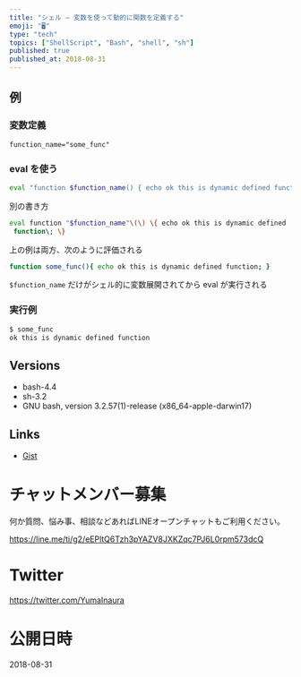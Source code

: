```yaml
---
title: "シェル — 変数を使って動的に関数を定義する"
emoji: "🖥"
type: "tech"
topics: ["ShellScript", "Bash", "shell", "sh"]
published: true
published_at: 2018-08-31
---
```


## 例

### 変数定義

```
function_name="some_func"
```

### eval を使う

```sh
eval "function $function_name() { echo ok this is dynamic defined function; }"
```

別の書き方

```sh
eval function "$function_name"\(\) \{ echo ok this is dynamic defined 
 function\; \}
```

上の例は両方、次のように評価される

```sh
function some_func(){ echo ok this is dynamic defined function; }
```

`$function_name` だけがシェル的に変数展開されてから eval が実行される

### 実行例

```sh
$ some_func
ok this is dynamic defined function
```

## Versions

- bash-4.4
- sh-3.2
- GNU bash, version 3.2.57(1)-release (x86_64-apple-darwin17)


## Links


- [Gist](https://gist.github.com/YumaInaura/dc13022e82401e6381b6ff6430a94b0f)








<!-- Update From Qiita API -->

# チャットメンバー募集


何か質問、悩み事、相談などあればLINEオープンチャットもご利用ください。

https://line.me/ti/g2/eEPltQ6Tzh3pYAZV8JXKZqc7PJ6L0rpm573dcQ





# Twitter


https://twitter.com/YumaInaura


<!-- Update From Qiita API -->



# 公開日時

2018-08-31
